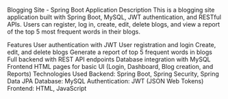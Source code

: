 Blogging Site - Spring Boot Application
Description
This is a blogging site application built with Spring Boot, MySQL, JWT authentication, and RESTful APIs. Users can register, log in, create, edit, delete blogs, and view a report of the top 5 most frequent words in their blogs.

Features
User authentication with JWT
User registration and login
Create, edit, and delete blogs
Generate a report of top 5 frequent words in blogs
Full backend with REST API endpoints
Database integration with MySQL
Frontend HTML pages for basic UI (Login, Dashboard, Blog creation, and Reports)
Technologies Used
Backend: Spring Boot, Spring Security, Spring Data JPA
Database: MySQL
Authentication: JWT (JSON Web Tokens)
Frontend: HTML, JavaScript

